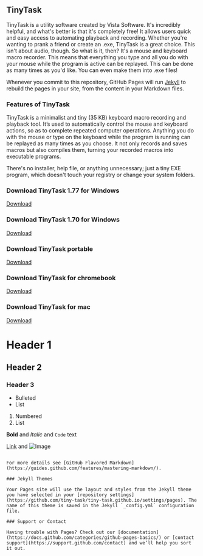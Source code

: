 ## TinyTask 


TinyTask is a utility software created by Vista Software. It's incredibly helpful, and what's better is that it's completely free! It allows users quick and easy access to automating playback and recording. 
Whether you're wanting to prank a friend or create an .exe, TinyTask is a great choice. 
This isn't about audio, though. So what is it, then? It's a mouse and keyboard macro recorder. This means that everything you type and all you do with your mouse while the program is active can be replayed. This can be done as many times as you'd like. 
You can even make them into .exe files! 


Whenever you commit to this repository, GitHub Pages will run [Jekyll](https://jekyllrb.com/) to rebuild the pages in your site, from the content in your Markdown files.


### Features of TinyTask

TinyTask is a minimalist and tiny (35 KB) keyboard macro recording and playback tool. It’s used to automatically control the mouse and keyboard actions, so as to complete repeated computer operations. Anything you do with the mouse or type on the keyboard while the program is running can be replayed as many times as you choose. It not only records and saves macros but also compiles them, turning your recorded macros into executable programs.

There's no installer, help file, or anything unnecessary; just a tiny EXE program, which doesn't touch your registry or change your system folders.

### Download TinyTask 1.77 for Windows 


[Download](https://github.com/tiny-task/tiny-task.github.io/edit/master/index.md) 

### Download TinyTask 1.70 for Windows 


[Download](https://github.com/tiny-task/tiny-task.github.io/edit/master/index.md) 

### Download TinyTask portable


[Download](https://github.com/tiny-task/tiny-task.github.io/edit/master/index.md) 

### Download TinyTask for chromebook


[Download](https://github.com/tiny-task/tiny-task.github.io/edit/master/index.md) 

### Download TinyTask for mac


[Download](https://github.com/tiny-task/tiny-task.github.io/edit/master/index.md) 


# Header 1
## Header 2
### Header 3

- Bulleted
- List

1. Numbered
2. List

**Bold** and _Italic_ and `Code` text

[Link](url) and ![Image](src)
```

For more details see [GitHub Flavored Markdown](https://guides.github.com/features/mastering-markdown/).

### Jekyll Themes

Your Pages site will use the layout and styles from the Jekyll theme you have selected in your [repository settings](https://github.com/tiny-task/tiny-task.github.io/settings/pages). The name of this theme is saved in the Jekyll `_config.yml` configuration file.

### Support or Contact

Having trouble with Pages? Check out our [documentation](https://docs.github.com/categories/github-pages-basics/) or [contact support](https://support.github.com/contact) and we’ll help you sort it out.
